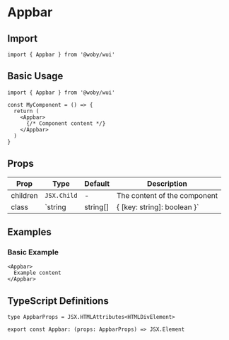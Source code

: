 # Appbar

## Import

```tsx
import { Appbar } from '@woby/wui'
```

## Basic Usage

```tsx
import { Appbar } from '@woby/wui'

const MyComponent = () => {
  return (
    <Appbar>
      {/* Component content */}
    </Appbar>
  )
}
```

## Props

| Prop | Type | Default | Description |
|------|------|---------|-------------|
| children | `JSX.Child` | - | The content of the component |
| class | `string | string[] | { [key: string]: boolean }` | - | Additional CSS classes to apply |

## Examples

### Basic Example

```tsx
<Appbar>
  Example content
</Appbar>
```

## TypeScript Definitions

```tsx
type AppbarProps = JSX.HTMLAttributes<HTMLDivElement>

export const Appbar: (props: AppbarProps) => JSX.Element
```
